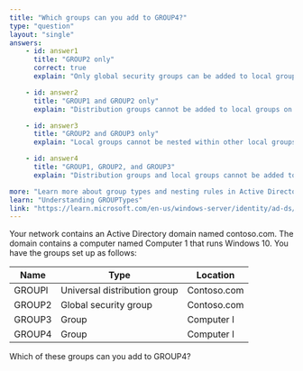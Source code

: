 ```yaml
---
title: "Which groups can you add to GROUP4?"
type: "question"
layout: "single"
answers:
    - id: answer1
      title: "GROUP2 only"
      correct: true
      explain: "Only global security groups can be added to local groups on computers."

    - id: answer2
      title: "GROUP1 and GROUP2 only"
      explain: "Distribution groups cannot be added to local groups on computers."

    - id: answer3
      title: "GROUP2 and GROUP3 only"
      explain: "Local groups cannot be nested within other local groups on the same computer."

    - id: answer4
      title: "GROUP1, GROUP2, and GROUP3"
      explain: "Distribution groups and local groups cannot be added to local groups on computers."

more: "Learn more about group types and nesting rules in Active Directory."
learn: "Understanding GROUPTypes"
link: "https://learn.microsoft.com/en-us/windows-server/identity/ad-ds/manage/understand-security-groups"
---
```

Your network contains an Active Directory domain named contoso.com. The domain contains a computer named Computer 1 that runs Windows 10. You have the groups set up as follows:

| Name    | Type                         | Location    |
|---------|------------------------------|-------------|
| GROUPl | Universal distribution group | Contoso.com |
| GROUP2 | Global security group        | Contoso.com |
| GROUP3 | Group                       | Computer l  |
| GROUP4 | Group                       | Computer l  |

Which of these groups can you add to GROUP4?